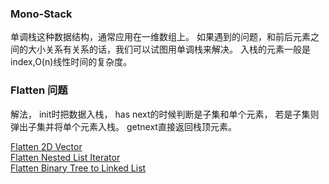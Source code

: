 ### Mono-Stack ###
单调栈这种数据结构，通常应用在一维数组上。
如果遇到的问题，和前后元素之间的大小关系有关系的话，我们可以试图用单调栈来解决。
入栈的元素一般是index,O(n)线性时间的复杂度。


### Flatten 问题
解法，
init时把数据入栈，
has next的时候判断是子集和单个元素，
若是子集则弹出子集并将单个元素入栈。
getnext直接返回栈顶元素。

[Flatten 2D Vector](https://leetcode.com/problems/flatten-2d-vector/description/)   
[Flatten Nested List Iterator](https://leetcode.com/problems/flatten-nested-list-iterator/description/)   
[Flatten Binary Tree to Linked List](https://leetcode.com/problems/flatten-binary-tree-to-linked-list/description/)   

